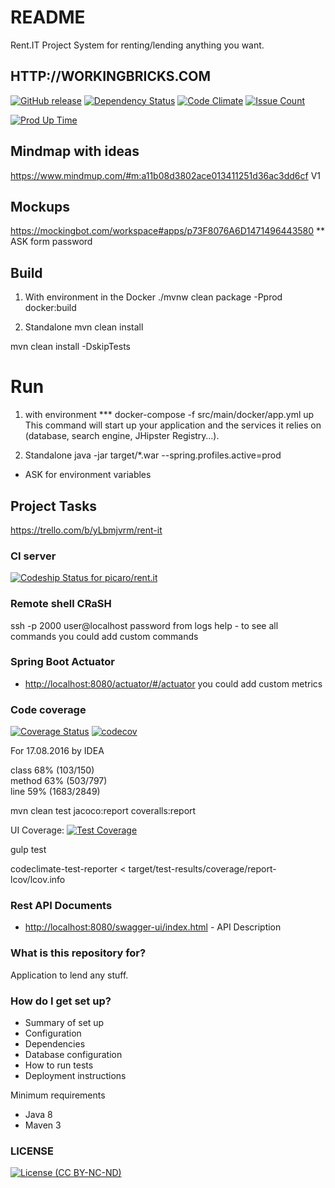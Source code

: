 # README #
Rent.IT Project
System for renting/lending anything you want.

## HTTP://WORKINGBRICKS.COM

[![GitHub release](https://img.shields.io/github/tag/picaro/rent.it.svg?maxAge=2592000)](https://github.com/picaro/rent.it/tags)
[![Dependency Status](https://gemnasium.com/badges/github.com/WorkingBricks/rent.it.svg?maxAge=259200)](https://gemnasium.com/github.com/WorkingBricks/rent.it)
[![Code Climate](https://codeclimate.com/github/WorkingBricks/rent.it/badges/gpa.svg?maxAge=259200)](https://codeclimate.com/github/WorkingBricks/rent.it)
[![Issue Count](https://codeclimate.com/github/WorkingBricks/rent.it/badges/issue_count.svg?maxAge=259200)](https://codeclimate.com/github/WorkingBricks/rent.it)

[![Prod Up Time](https://i.h-t.co/dns%20test.png?id=67ad7bf4-8641-4dbb-bfd9-def218a62441)](http://www.host-tracker.com/UptimeGraph/UptimeInfo/67ad7bf4-8641-4dbb-bfd9-def218a62441)

## Mindmap with ideas
https://www.mindmup.com/#m:a11b08d3802ace013411251d36ac3dd6cf  V1

## Mockups
https://mockingbot.com/workspace#apps/p73F8076A6D1471496443580 
** ASK form password

## Build
1) With environment in the Docker
./mvnw clean package -Pprod docker:build

2) Standalone
mvn clean install

mvn clean install -DskipTests

# Run 
1) with environment ***
docker-compose -f src/main/docker/app.yml up
This command will start up your application and the services it relies on (database, search engine, JHipster Registry…).

2) Standalone
java -jar target/*.war --spring.profiles.active=prod 

* ASK for environment variables

## Project Tasks
https://trello.com/b/yLbmjvrm/rent-it

### CI server
[ ![Codeship Status for picaro/rent.it](https://codeship.com/projects/a9c60310-f8fa-0133-a8ad-268d110da048/status?branch=master)](https://codeship.com/projects/151098)

### Remote shell CRaSH
ssh -p 2000 user@localhost
password from logs
help - to see all commands
you could add custom commands

### Spring Boot Actuator
* <http://localhost:8080/actuator/#/actuator>
you could add custom metrics

### Code coverage
[![Coverage Status](https://coveralls.io/repos/github/WorkingBricks/rent.it/badge.svg?branch=master)](https://coveralls.io/github/WorkingBricks/rent.it?branch=master)
[![codecov](https://codecov.io/gh/WorkingBricks/rent.it/branch/master/graph/badge.svg)](https://codecov.io/gh/WorkingBricks/rent.it)

For 17.08.2016 by IDEA

class	68% (103/150)	
method  63% (503/797)	
line    59% (1683/2849)

mvn clean test jacoco:report coveralls:report


UI Coverage: 
[![Test Coverage](https://codeclimate.com/github/WorkingBricks/rent.it/badges/coverage.svg)](https://codeclimate.com/github/WorkingBricks/rent.it/coverage)

gulp test

codeclimate-test-reporter < target/test-results/coverage/report-lcov/lcov.info  

### Rest API Documents

* <http://localhost:8080/swagger-ui/index.html> - API Description

### What is this repository for? ###
Application to lend any stuff.

### How do I get set up? ###

* Summary of set up
* Configuration
* Dependencies
* Database configuration
* How to run tests
* Deployment instructions

Minimum requirements 
* Java 8
* Maven 3

### LICENSE 
[![License (CC BY-NC-ND)](https://github.com/picaro/rent.it/blob/master/logos/by-nc-nd.png)](http://creativecommons.org/licenses/by-nc/4.0/)

